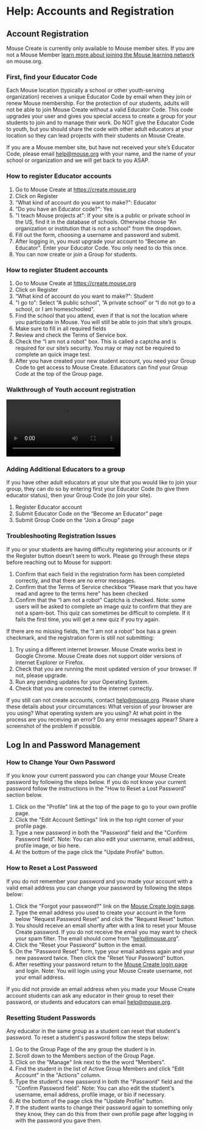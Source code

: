 # Help: Accounts and Registration

## Account Registration

Mouse Create is currently only available to Mouse member sites. If you are not a Mouse Member [learn more about joining the Mouse learning network](https://mouse.org/join) on mouse.org.

### First, find your Educator Code

Each Mouse location (typically a school or other youth-serving organization) receives a unique Educator Code by email when they join or renew Mouse membership. For the protection of our students, adults will not be able to join Mouse Create without a valid Educator Code. This code upgrades your user and gives you special access to create a group for your students to join and to manage their work. Do NOT give the Educator Code to youth, but you should share the code with other adult educators at your location so they can lead projects with their students on Mouse Create.

If you are a Mouse member site, but have not received your site’s Educator Code, please email help@mouse.org with your name, and the name of your school or organization and we will get back to you ASAP.

### How to register Educator accounts

1.  Go to Mouse Create at https://create.mouse.org
2.  Click on Register
3.  “What kind of account do you want to make?": Educator
4.  “Do you have an Educator code?": Yes
5.  "I teach Mouse projects at": If your site is a public or private school in the US, find it in the database of schools. Otherwise choose “An organization or institution that is not a school" from the dropdown.
6.  Fill out the form, choosing a username and password and submit.
7.  After logging in, you must upgrade your account to “Become an Educator". Enter your Educator Code. You only need to do this once.
8.  You can now create or join a Group for students.

### How to register Student accounts

1.  Go to Mouse Create at https://create.mouse.org
2.  Click on Register
3.  “What kind of account do you want to make?": Student
4.  "I go to": Select “A public school", “A private school" or “I do not go to a school, or I am homeschooled".
5.  Find the school that you attend, even if that is not the location where you participate in Mouse. You will still be able to join that site’s groups.
6.  Make sure to fill in all required fields
7.  Review and check the Terms of Service box.
8.  Check the “I am not a robot" box. This is called a captcha and is required for our site’s security. You may or may not be required to complete an quick image test.
9.  After you have created your new student account, you need your Group Code to get access to Mouse Create. Educators can find your Group Code at the top of the Group page.

### Walkthrough of Youth account registration

<video controls=""><source src="https://create-production.s3-us-west-2.amazonaws.com/content/Tools-Videos/student_account_1.mp4" type="video/mp4">Your browser does not support HTML5.</video>

### Adding Additional Educators to a group

If you have other adult educators at your site that you would like to join your group, they can do so by entering first your Educator Code (to give them educator status), then your Group Code (to join your site).

1.  Register Educator account
2.  Submit Educator Code on the “Become an Educator" page
3.  Submit Group Code on the “Join a Group" page

### Troubleshooting Registration Issues

If you or your students are having difficulty registering your accounts or if the Register button doesn’t seem to work. Please go through these steps before reaching out to Mouse for support:

1.  Confirm that each field in the registration form has been completed correctly, and that there are no error messages.
2.  Confirm that the Terms of Service checkbox “Please mark that you have read and agree to the terms here" has been checked
3.  Confirm that the “I am not a robot" Captcha is checked. Note: some users will be asked to complete an image quiz to confirm that they are not a spam-bot. This quiz can sometimes be difficult to complete. If it fails the first time, you will get a new quiz if you try again.

If there are no missing fields, the “I am not a robot" box has a green checkmark, and the registration form is still not submitting:

1.  Try using a different internet browser. Mouse Create works best in Google Chrome. Mouse Create does not support older versions of Internet Explorer or Firefox.
2.  Check that you are running the most updated version of your browser. If not, please upgrade.
3.  Run any pending updates for your Operating System.
4.  Check that you are connected to the internet correctly.

If you still can not create accounts, contact help@mouse.org. Please share these details about your circumstances: What version of your browser are you using? What operating system are you using? At what point in the process are you receiving an error? Do any error messages appear? Share a screenshot of the problem if possible.

## Log In and Password Management

### How to Change Your Own Password

If you know your current password you can change your Mouse Create password by following the steps below. If you do not know your current password follow the instructions in the "How to Reset a Lost Password" section below.

1.  Click on the "Profile" link at the top of the page to go to your own profile page.
2.  Click the "Edit Account Settings" link in the top right corner of your profile page.
3.  Type a new password in both the "Password" field and the "Confirm Password field". Note: You can also edit your username, email address, profile image, or bio here.
4.  At the bottom of the page click the "Update Profile" button.

### How to Reset a Lost Password

If you do not remember your password and you made your account with a valid email address you can change your password by following the steps below:

1.  Click the "Forgot your password?" link on the [Mouse Create login page](https://create.mouse.org/login).
2.  Type the email address you used to create your account in the form below "Request Password Reset" and click the "Request Reset" button.
3.  You should receive an email shortly after with a link to reset your Mouse Create password. If you do not receive the email you may want to check your spam filter. The email should come from "help@mouse.org".
4.  Click the "Reset your Password" button in the email.
5.  On the "Password Reset" form, type your email address again and your new password twice. Then click the "Reset Your Password" button.
6.  After resetting your password return to the [Mouse Create login page](https://create.mouse.org/login) and login. Note: You will login using your Mouse Create username, not your email address.

If you did not provide an email address when you made your Mouse Create account students can ask any educator in their group to reset their password, or students and educators can email [help@mouse.org](mailto:help@mouse.org).

### Resetting Student Passwords

Any educator in the same group as a student can reset that student's password. To reset a student's password follow the steps below:

1.  Go to the Group Page of the any group the student is in.
2.  Scroll down to the Members section of the Group Page.
3.  Click on the "Manage" link next to the the word "Members".
4.  Find the student in the list of Active Group Members and click "Edit Account" in the "Actions" column.
5.  Type the student's new password in both the "Password" field and the "Confirm Password field". Note: You can also edit the student's username, email address, profile image, or bio if necessary.
6.  At the bottom of the page click the "Update Profile" button.
7.  If the student wants to change their password again to something only they know, they can do this from their own profile page after logging in with the password you gave them.